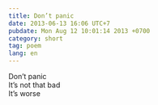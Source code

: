 ```yaml
---
title: Don’t panic
date: 2013-06-13 16:06 UTC+7
pubdate: Mon Aug 12 10:01:14 2013 +0700
category: short
tag: poem
lang: en
---
```


Don’t panic  
It’s not that bad  
It’s worse
